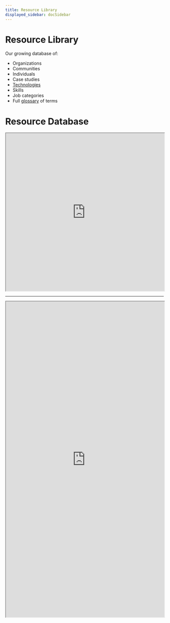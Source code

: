 ```yaml
---
title: Resource Library
displayed_sidebar: docSidebar
---
```


# Resource Library

Our growing database of:

- Organizations
- Communities
- Individuals
- Case studies
- [Technologies](../technologies)
- Skills
- Job categories
- Full [glossary](../glossary) of terms

# Resource Database

<iframe
  loading="lazy"
  src="https://baserow.io/public/grid/F9iNqpzpbOSx1mAixwYzOaozLex-fjXn2JdUtTIc8TQ"
  name="iFrame Name"
  scrolling="No"
  height="500px"
  width="100%"
></iframe>

---

<iframe
  loading="lazy"
  src="https://baserow.io/form/uDIg8ORsHgdwV0AzwivTbulh194iJOpkB_Nslz_3VhY"
  name="iFrame Name"
  scrolling="Yes"
  height="1000px"
  width="100%"
></iframe>
